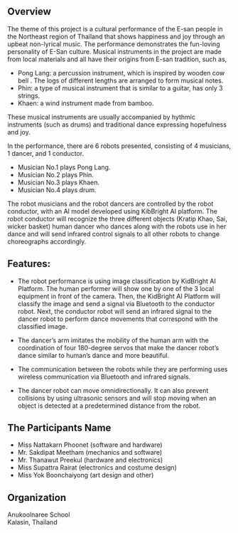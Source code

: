 
## Overview

The theme of this project is a cultural performance of the E-san people in the 
Northeast region of Thailand that shows happiness and joy through an upbeat non-lyrical music. The performance demonstrates the fun-loving personality of E-San culture. Musical instruments in the project are made from local materials and all have their origins from E-san tradition, such as, 
* Pong Lang: a percussion instrument, which  is inspired by wooden cow bell . The logs of different lengths are arranged to form musical notes.
* Phin:  a type of musical instrument that is similar to a guitar, has only 3 strings.
* Khaen: a wind instrument made from bamboo.

These musical instruments are usually accompanied by hythmic instruments (such as drums) and traditional dance expressing hopefulness and joy.

In the performance, there are 6 robots presented, consisting of 4 musicians, 1 dancer, and 1 conductor.
* Musician No.1 plays Pong Lang.
* Musician No.2 plays Phin.
* Musician No.3 plays Khaen.
* Musician No.4 plays drum.

The robot musicians and the robot dancers are controlled by the robot conductor, with an AI model developed using KibBright AI platform. The robot conductor will recognize the three different objects (Kratip Khao, Sai, wicker basket) human dancer who dances along with the robots use in her dance and will send infrared control signals to all other robots to change choreographs accordingly.

## Features: 
* The robot performance is using image classification by KidBright AI Platform. The human performer will show one by one of the 3 local equipment in front of the camera. Then, the KidBright AI Platform will classify the image and send a signal via Bluetooth to the conductor robot. Next, the conductor robot will send an infrared signal to the dancer robot to perform dance movements that correspond with the classified image.


* The dancer’s arm imitates the mobility of the human arm with the coordination of four 180-degree servos that make the dancer robot’s dance similar to human’s dance and more beautiful.


* The communication between the robots while they are performing uses wireless communication via Bluetooth and infrared signals.


* The dancer robot can move omnidirectionally. It can also prevent collisions by using ultrasonic sensors and will stop moving when an object is detected at a predetermined distance from the robot.


## The Participants Name
* Miss Nattakarn Phoonet    (software and hardware)
* Mr. Sakdipat Meetham      (mechanics and software)
* Mr. Thanawut Preekul      (hardware and electronics)
* Miss Supattra Rairat      (electronics and costume design)
* Miss Yok Boonchaiyong     (art design and other)

## Organization
Anukoolnaree School<br>
Kalasin, Thailand
